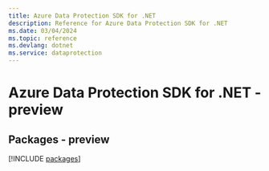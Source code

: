 ```yaml
---
title: Azure Data Protection SDK for .NET
description: Reference for Azure Data Protection SDK for .NET
ms.date: 03/04/2024
ms.topic: reference
ms.devlang: dotnet
ms.service: dataprotection
---
```

# Azure Data Protection SDK for .NET - preview
## Packages - preview
[!INCLUDE [packages](data-protection-index.md)]